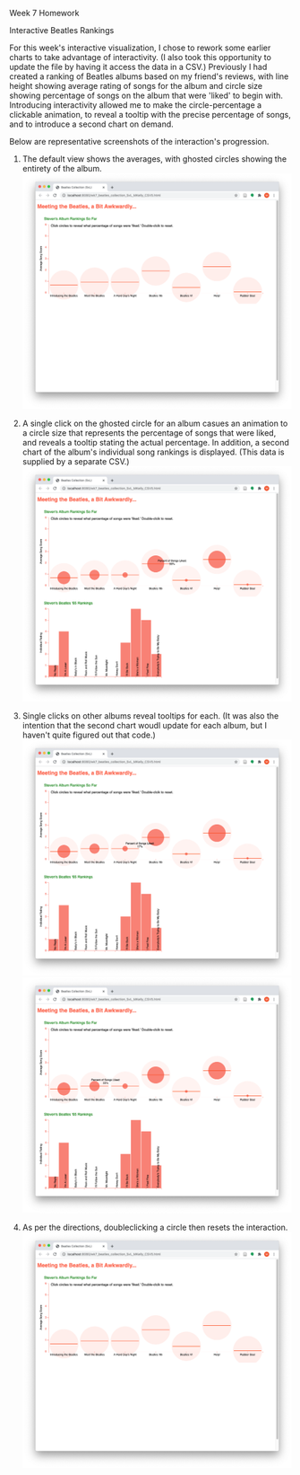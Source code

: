 Week 7 Homework

Interactive Beatles Rankings 

For this week's interactive visualization, I chose to rework some earlier charts to take advantage of interactivity. (I also took this opportunity to update the file by having it access the data in a CSV.) Previously I had created a ranking of Beatles albums based on my friend's reviews, with line height showing average rating of songs for the album and circle size showing percentage of songs on the album that were 'liked' to begin with. Introducing interactivity allowed me to make the circle-percentage a clickable animation, to reveal a tooltip with the precise percentage of songs, and to introduce a second chart on demand.

Below are representative screenshots of the interaction's progression.

1. The default view shows the averages, with ghosted circles showing the entirety of the album.
![Wk7_Screenshot_1_MKelly.png](/WK7-Projects/Wk7_Screenshot_1_MKelly.png "MKelly_Beatles_Screenshot1")

2. A single click on the ghosted circle for an album casues an animation to a circle size that represents the percentage of songs that were liked, and reveals a tooltip stating the actual percentage.
In addition, a second chart of the album's individual song rankings is displayed. (This data is supplied by a separate CSV.)
![Wk7_Screenshot_2_MKelly.png](/WK7-Projects/Wk7_Screenshot_2_MKelly.png "MKelly_Beatles_Screenshot2")

3. Single clicks on other albums reveal tooltips for each. (It was also the intention that the second chart woudl update for each album, but I haven't quite figured out that code.)
![Wk7_Screenshot_3_MKelly.png](/WK7-Projects/Wk7_Screenshot_3_MKelly.png "MKelly_Beatles_Screenshot3")
![Wk7_Screenshot_4_MKelly.png](/WK7-Projects/Wk7_Screenshot_4_MKelly.png "MKelly_Beatles_Screenshot4")

4. As per the directions, doubleclicking a circle then resets the interaction.
![Wk7_Screenshot_5_MKelly.png](/WK7-Projects/Wk7_Screenshot_5_MKelly.png "MKelly_Beatles_Screenshot5")


